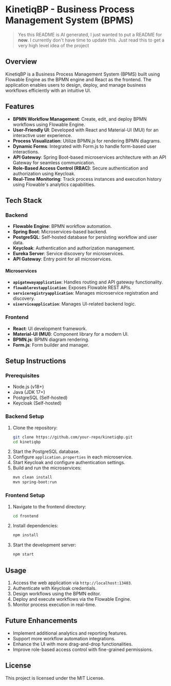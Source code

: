 # KinetiqBP - Business Process Management System (BPMS)

> Yes this README is AI generated, I just wanted to put a README for **now**. I currently don't have time to update this. Just read this to get a very high level idea of the project

## Overview

KinetiqBP is a Business Process Management System (BPMS) built using Flowable Engine as the BPMN engine and React as the frontend. The application enables users to design, deploy, and manage business workflows efficiently with an intuitive UI.

## Features

- **BPMN Workflow Management**: Create, edit, and deploy BPMN workflows using Flowable Engine.
- **User-Friendly UI**: Developed with React and Material-UI (MUI) for an interactive user experience.
- **Process Visualization**: Utilize BPMN.js for rendering BPMN diagrams.
- **Dynamic Forms**: Integrated with Form.js to handle form-based user interactions.
- **API Gateway**: Spring Boot-based microservices architecture with an API Gateway for seamless communication.
- **Role-Based Access Control (RBAC)**: Secure authentication and authorization using Keycloak.
- **Real-Time Monitoring**: Track process instances and execution history using Flowable's analytics capabilities.

## Tech Stack

### Backend

- **Flowable Engine**: BPMN workflow automation.
- **Spring Boot**: Microservices-based backend.
- **PostgreSQL**: Self-hosted database for persisting workflow and user data.
- **Keycloak**: Authentication and authorization management.
- **Eureka Server**: Service discovery for microservices.
- **API Gateway**: Entry point for all microservices.

#### Microservices

- **`apigatewayapplication`**: Handles routing and API gateway functionality.
- **`flowablerestapplication`**: Exposes Flowable REST APIs.
- **`serviceregistryapplication`**: Manages microservice registration and discovery.
- **`uiserviceapplication`**: Manages UI-related backend logic.

### Frontend

- **React**: UI development framework.
- **Material-UI (MUI)**: Component library for a modern UI.
- **BPMN.js**: BPMN diagram rendering.
- **Form.js**: Form builder and manager.

## Setup Instructions

### Prerequisites

- Node.js (v18+)
- Java (JDK 17+)
- PostgreSQL (Self-hosted)
- Keycloak (Self-hosted)

### Backend Setup

1. Clone the repository:
   ```sh
   git clone https://github.com/your-repo/kinetiqbp.git
   cd kinetiqbp
   ```
2. Start the PostgreSQL database.
3. Configure `application.properties` in each microservice.
4. Start Keycloak and configure authentication settings.
5. Build and run the microservices:
   ```sh
   mvn clean install
   mvn spring-boot:run
   ```

### Frontend Setup

1. Navigate to the frontend directory:
   ```sh
   cd frontend
   ```
2. Install dependencies:
   ```sh
   npm install
   ```
3. Start the development server:
   ```sh
   npm start
   ```

## Usage

1. Access the web application via `http://localhost:13403`.
2. Authenticate with Keycloak credentials.
3. Design workflows using the BPMN editor.
4. Deploy and execute workflows via the Flowable Engine.
5. Monitor process execution in real-time.

## Future Enhancements

- Implement additional analytics and reporting features.
- Support more workflow automation integrations.
- Enhance the UI with more drag-and-drop functionalities.
- Improve role-based access control with fine-grained permissions.

## License

This project is licensed under the MIT License.
